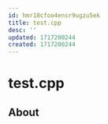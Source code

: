```yaml
---
id: hmr18cfoo4ensr9ugzu5ek
title: test.cpp
desc: ''
updated: 1717200244
created: 1717200244
---
```

# test.cpp

## About

